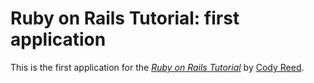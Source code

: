 # Ruby on Rails Tutorial: first application

This is the first application for the
[*Ruby on Rails Tutorial*](http://railstutorial.org/)
by [Cody Reed](http://michaelhartl.com/).
